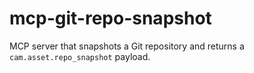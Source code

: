 # mcp-git-repo-snapshot
MCP server that snapshots a Git repository and returns a `cam.asset.repo_snapshot` payload.